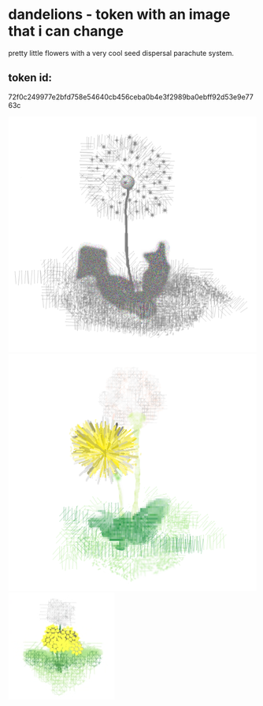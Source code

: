 # dandelions - token with an image that i can change
pretty little flowers with a very cool seed dispersal parachute system.
## token id:
72f0c249977e2bfd758e54640cb456ceba0b4e3f2989ba0ebff92d53e9e7763c

![dandelion2](https://github.com/rustinmyeye/dandelions/blob/main/Screenshot%20from%202024-05-16%2020-16-04.png?raw=true)
![dandelion3](https://github.com/rustinmyeye/dandelions/blob/main/Screenshot%20from%202024-05-16%2020-22-29.png?raw=true)
![dandelion1](https://github.com/rustinmyeye/dandelions/blob/main/dandelions.png?raw=true)
